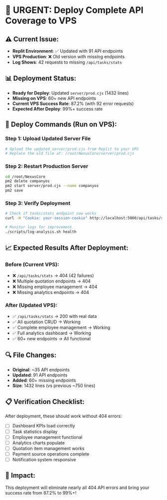 # 🚨 URGENT: Deploy Complete API Coverage to VPS

## ⚠️ Current Issue:
- **Replit Environment**: ✅ Updated with 91 API endpoints
- **VPS Production**: ❌ Old version with missing endpoints
- **Log Shows**: 42 requests to missing `/api/tasks/stats`

## 📊 Deployment Status:
- **Ready for Deploy**: Updated `server/prod.cjs` (1432 lines)
- **Missing on VPS**: 60+ new API endpoints
- **Current VPS Success Rate**: 87.2% (with 92 error requests)
- **Expected After Deploy**: 99%+ success rate

## 🚀 Deploy Commands (Run on VPS):

### Step 1: Upload Updated Server File
```bash
# Upload the updated server/prod.cjs from Replit to your VPS
# Replace the old file at: /root/NexusCore/server/prod.cjs
```

### Step 2: Restart Production Server
```bash
cd /root/NexusCore
pm2 delete companyos
pm2 start server/prod.cjs --name companyos
pm2 save
```

### Step 3: Verify Deployment
```bash
# Check if tasks/stats endpoint now works
curl -H "Cookie: your-session-cookie" http://localhost:5000/api/tasks/stats

# Monitor logs for improvement
./scripts/log-analysis.sh health
```

## 📈 Expected Results After Deployment:

### Before (Current VPS):
- ❌ `/api/tasks/stats` → 404 (42 failures)
- ❌ Multiple quotation endpoints → 404
- ❌ Missing employee management → 404
- ❌ Missing analytics endpoints → 404

### After (Updated VPS):
- ✅ `/api/tasks/stats` → 200 with real data
- ✅ All quotation CRUD → Working
- ✅ Complete employee management → Working  
- ✅ Full analytics dashboard → Working
- ✅ 60+ new endpoints → All functional

## 🔍 File Changes:
- **Original**: ~35 API endpoints
- **Updated**: 91 API endpoints
- **Added**: 60+ missing endpoints
- **Size**: 1432 lines (vs previous ~750 lines)

## 📋 Verification Checklist:

After deployment, these should work without 404 errors:
- [ ] Dashboard KPIs load correctly
- [ ] Task statistics display
- [ ] Employee management functional
- [ ] Analytics charts populate
- [ ] Quotation item management works
- [ ] Payment source operations complete
- [ ] Notification system responsive

## 🎯 Impact:
This deployment will eliminate nearly all 404 API errors and bring your success rate from 87.2% to 99%+!